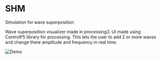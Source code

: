 # SHM
Simulation for wave superposition

Wave superposition visualizer made in processing3. UI made using ControlP5 library for processing.
This lets the user to add 2 or more waves and change there amplitude and frequency in real time.

![Demo](https://github.com/sumqwerty/SHM/blob/master/demo.gif)
